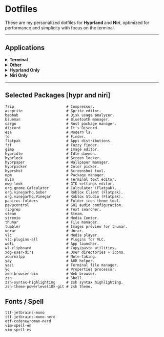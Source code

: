 # Dotfiles

These are my personalized dotfiles for **Hyprland** and **Niri**, optimized for performance and simplicity with focus on the terminal.

---

## Applications

<details>
<summary><strong>Terminal</strong></summary>

- **[Eza](https://github.com/eza-community/eza)** - Modern alternative of ls.
- **[Foot](https://codeberg.org/dnkl/foot)** - Terminal emulator.
- **[fzf](https://github.com/junegunn/fzf)** - Fuzzy finder.
- **[Neovim](https://github.com/neovim/neovim)** - Terminal text editor.
- **[Tmux](https://github.com/tmux/tmux)** - Terminal multiplexer.
- **[Yazi](https://github.com/sxyazi/yazi)** - Terminal File Manager.
- **[zsh](https://github.com/zsh-users/zsh)** - Shell.
- **[zsh-syntax-highlighting](https://github.com/zsh-users/zsh-syntax-highlighting)** - Syntax highlighting.
- **[zsh-theme-powerlevel10k-git](https://github.com/romkatv/powerlevel10k)** - Theme.

</details>

<details>
<summary><strong>Other</strong></summary>

- **[Aseprite](https://github.com/aseprite/aseprite)** - Sprite editor.
- **[Discord](https://discord.com/)** - It's discord.
- **[Flatpak](https://flatpak.org/)** - Apps distributions for Linux.
    - **[Calculator](https://github.com/GNOME/gnome-calculator)** - A Calculator.
    - **[Vinegar](https://vinegarhq.org/)** - Roblox Studio for Linux.
    - **[Sober](https://sober.vinegarhq.org/#introducing-sober)** - Roblox for Linux.
- **[Gimp](https://www.gimp.org/)** - Image editor.
- **[nwg-look](https://github.com/nwg-piotr/nwg-look)** - GTK3 Settings editor.
- **[Papirus Folders](https://github.com/PapirusDevelopmentTeam/papirus-folders)** - Folder icon color changer.
- **[Pavucontrol](https://freedesktop.org/software/pulseaudio/pavucontrol)** - GUI Audio configuration.
- **[Stremio](https://www.stremio.com/)** - Media center.
- **[Thunar](https://docs.xfce.org/xfce/thunar/start)** - Lightweight file manager.
- **[VLC](https://www.videolan.org/vlc/)** - Media player.
- **[Wofi](https://github.com/SimplyCEO/wofi)** - Minimalist Wayland application launcher and menu.
- **[wl-clipboard]()** - Copy/paste utilities.
- **[Xournal++](https://github.com/xournalpp/xournalpp)** - Notetaking.
- **[Zen Browser](https://github.com/zen-browser/desktop)** - Zen Browser is a Firefox-based 'Browser' (yhea, crazy).

</details>


<details>
<summary><strong>Hyprland Only</strong></summary>

- **[Hypridle](https://github.com/hyprwm/hypridle)** - Idle daemon.
- **[Hyprlock](https://github.com/hyprwm/hyprlock)** - Locks your screen.
- **[Hyprpaper](https://github.com/hyprwm/hyprpaper)** - Manages Wayland wallpapers.
- **[Hyprpicker](https://github.com/hyprwm/hyprpicker)** - Wayland color picker.
- **[Hyprshot](https://github.com/hyprwm/hyprshot)** - Advanced screenshot utility.

</details>


<details>
<summary><strong>Niri Only</strong></summary>

- **[Blueman](https://github.com/blueman-project/blueman)** - Bluetooth manager.

</details>

---

## Selected Packages [hypr and niri]

```text
7zip                        # Compressor.
aseprite                    # Sprite editor.
baobab                      # Disk usage analyzer.
blueman                     # Bluetooth manager.
cargo                       # Rust package manager.
discord                     # It's Discord.
eza                         # Modern ls.
fd                          # Finder.
flatpak                     # Apps distributions.
fzf                         # Fuzzy finder.
gimp                        # Image editor.
hypridle                    # Idle daemon.
hyprlock                    # Screen locker.
hyprpaper                   # Wallpaper manager.
hyprpicker                  # Color picker.
hyprshot                    # Screenshot tool.
npm                         # Package manager.
nvim                        # Terminal text editor. 
nwg-look                    # GTK settings editor.
org.gnome.Calculator        # Calculator (Flatpak).
org.vinegarhq.Sober         # Roblox Client (Flatpak).
org.vinegarhq.Vinegar       # Roblox Studio (Flatpak).
papirus-folders             # Folder icon theme tool.
pavucontrol                 # GUI audio configuration.
ripgrep                     # Text searcher.
steam                       # Steam.
stremio                     # Media Center.
thunar                      # File manager.
tumbler                     # Images preview for thunar.
unrar                       # Unrar.
vlc                         # Media player.
vlc-plugins-all             # Plugins for VLC.
wofi                        # App launcher.
wl-clipboard                # Copy/paste utilities.
xdg-user-dirs               # User directories + icons.
xournalpp                   # Note-taking.
yay                         # AUR helper.
yazi                        # Terminal file manager.
yq                          # Properties processor.
zen-browser-bin             # Web browser.
zsh                         # Shell.
zsh-syntax-highlighting     # zsh syntax highlighting.
zsh-theme-powerlevel10k-git # zsh theme.
```

## Fonts / Spell

```text
ttf-jetbrains-mono
ttf-jetbrains-mono-nerd
otf-codenewroman-nerd
vim-spell-en
vim-spell-es
```

